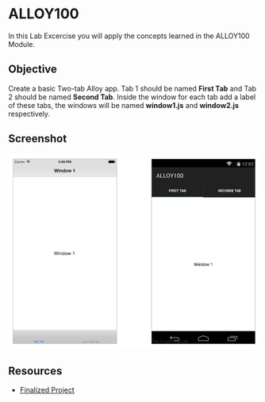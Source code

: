 # ALLOY100

In this Lab Excercise you will apply the concepts learned in the ALLOY100 Module.

## Objective
Create a basic Two-tab Alloy app.  Tab 1 should be named **First Tab** and Tab 2 should be named **Second Tab**.  Inside the window for each tab add a label of these tabs, the windows will be named **window1.js** and **window2.js** respectively.

## Screenshot

![](assets/screens.png)

## Resources

* [Finalized Project](http://github.com/appcelerator-training/learning-module-labs.zip)
